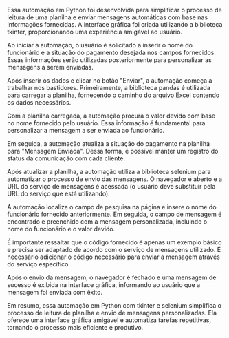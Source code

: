 Essa automação em Python foi desenvolvida para simplificar o processo de leitura de uma planilha e enviar mensagens automáticas com base nas informações fornecidas. A interface gráfica foi criada utilizando a biblioteca tkinter, proporcionando uma experiência amigável ao usuário.

Ao iniciar a automação, o usuário é solicitado a inserir o nome do funcionário e a situação do pagamento desejada nos campos fornecidos. Essas informações serão utilizadas posteriormente para personalizar as mensagens a serem enviadas.

Após inserir os dados e clicar no botão "Enviar", a automação começa a trabalhar nos bastidores. Primeiramente, a biblioteca pandas é utilizada para carregar a planilha, fornecendo o caminho do arquivo Excel contendo os dados necessários.

Com a planilha carregada, a automação procura o valor devido com base no nome fornecido pelo usuário. Essa informação é fundamental para personalizar a mensagem a ser enviada ao funcionário.

Em seguida, a automação atualiza a situação do pagamento na planilha para "Mensagem Enviada". Dessa forma, é possível manter um registro do status da comunicação com cada cliente.

Após atualizar a planilha, a automação utiliza a biblioteca selenium para automatizar o processo de envio das mensagens. O navegador é aberto e a URL do serviço de mensagens é acessada (o usuário deve substituir pela URL do serviço que está utilizando).

A automação localiza o campo de pesquisa na página e insere o nome do funcionário fornecido anteriormente. Em seguida, o campo de mensagem é encontrado e preenchido com a mensagem personalizada, incluindo o nome do funcionário e o valor devido.

É importante ressaltar que o código fornecido é apenas um exemplo básico e precisa ser adaptado de acordo com o serviço de mensagens utilizado. É necessário adicionar o código necessário para enviar a mensagem através do serviço específico.

Após o envio da mensagem, o navegador é fechado e uma mensagem de sucesso é exibida na interface gráfica, informando ao usuário que a mensagem foi enviada com êxito.

Em resumo, essa automação em Python com tkinter e selenium simplifica o processo de leitura de planilha e envio de mensagens personalizadas. Ela oferece uma interface gráfica amigável e automatiza tarefas repetitivas, tornando o processo mais eficiente e produtivo.
